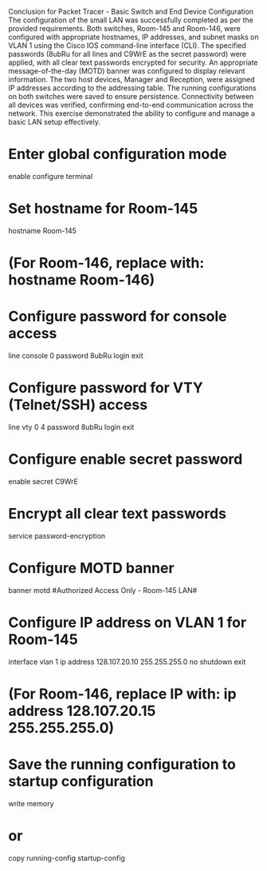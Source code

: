 Conclusion for Packet Tracer - Basic Switch and End Device Configuration
The configuration of the small LAN was successfully completed as per the provided requirements. Both switches, Room-145 and Room-146, were configured with appropriate hostnames, IP addresses, and subnet masks on VLAN 1 using the Cisco IOS command-line interface (CLI). The specified passwords (8ubRu for all lines and C9WrE as the secret password) were applied, with all clear text passwords encrypted for security. An appropriate message-of-the-day (MOTD) banner was configured to display relevant information. The two host devices, Manager and Reception, were assigned IP addresses according to the addressing table. The running configurations on both switches were saved to ensure persistence. Connectivity between all devices was verified, confirming end-to-end communication across the network. This exercise demonstrated the ability to configure and manage a basic LAN setup effectively.


# Enter global configuration mode
enable
configure terminal

# Set hostname for Room-145
hostname Room-145
# (For Room-146, replace with: hostname Room-146)

# Configure password for console access
line console 0
password 8ubRu
login
exit

# Configure password for VTY (Telnet/SSH) access
line vty 0 4
password 8ubRu
login
exit

# Configure enable secret password
enable secret C9WrE

# Encrypt all clear text passwords
service password-encryption

# Configure MOTD banner
banner motd #Authorized Access Only - Room-145 LAN#

# Configure IP address on VLAN 1 for Room-145
interface vlan 1
ip address 128.107.20.10 255.255.255.0
no shutdown
exit
# (For Room-146, replace IP with: ip address 128.107.20.15 255.255.255.0)

# Save the running configuration to startup configuration
write memory
# or
copy running-config startup-config